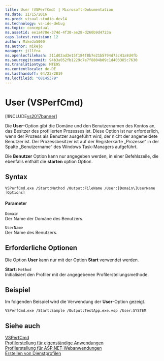 ```yaml
---
title: User (VSPerfCmd) | Microsoft-Dokumentation
ms.date: 11/15/2016
ms.prod: visual-studio-dev14
ms.technology: vs-ide-debug
ms.topic: conceptual
ms.assetid: ee1a478e-374d-4f30-ae28-d260b9d4723a
caps.latest.revision: 12
author: MikeJo5000
ms.author: mikejo
manager: jillfra
ms.openlocfilehash: 311d02ad3e15f184f8b7e21b5794d73c41a8d4fb
ms.sourcegitcommit: 94b3a052fb1229c7e7f8804b09c1d403385c7630
ms.translationtype: MTE95
ms.contentlocale: de-DE
ms.lasthandoff: 04/23/2019
ms.locfileid: "68145379"
---
```

# <a name="user-vsperfcmd"></a>User (VSPerfCmd)
[!INCLUDE[vs2017banner](../includes/vs2017banner.md)]

Die **User**-Option gibt die Domäne und den Benutzernamen des Kontos an, das Besitzer des profilierten Prozesses ist. Diese Option ist nur erforderlich, wenn der Prozess als Benutzer ausgeführt wird, der nicht der angemeldete Benutzer ist. Der Prozessbesitzer ist auf der Registerkarte „Prozesse“ in der Spalte „Benutzername“ des Windows Task-Managers aufgeführt.  
  
 Die **Benutzer** Option kann nur angegeben werden, in einer Befehlszeile, die ebenfalls enthält die **starten** option Option.  
  
## <a name="syntax"></a>Syntax  
  
```  
VSPerfCmd.exe /Start:Method /Output:FileName /User:[Domain\]UserName [Options]  
```  
  
#### <a name="parameters"></a>Parameter  
 `Domain`  
 Der Name der Domäne des Benutzers.  
  
 `UserName`  
 Der Name des Benutzers.  
  
## <a name="required-options"></a>Erforderliche Optionen  
 Die Option **User** kann nur mit der Option **Start** verwendet werden.  
  
 **Start:** `Method`  
 Initialisiert den Profiler mit der angegebenen Profilerstellungsmethode.  
  
## <a name="example"></a>Beispiel  
 Im folgenden Beispiel wird die Verwendung der **User**-Option gezeigt.  
  
```  
VSPerfCmd.exe /Start:Sample /Output:TestApp.exe.vsp /User:SYSTEM  
```  
  
## <a name="see-also"></a>Siehe auch  
 [VSPerfCmd](../profiling/vsperfcmd.md)   
 [Profilerstellung für eigenständige Anwendungen](../profiling/command-line-profiling-of-stand-alone-applications.md)   
 [Profilerstellung für ASP.NET-Webanwendungen](../profiling/command-line-profiling-of-aspnet-web-applications.md)   
 [Erstellen von Dienstprofilen](../profiling/command-line-profiling-of-services.md)
